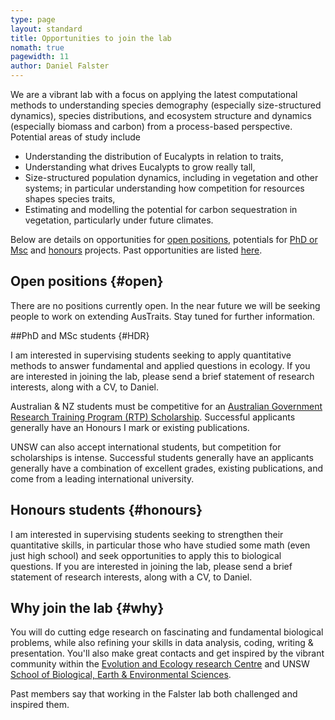 ```yaml
---
type: page
layout: standard
title: Opportunities to join the lab
nomath: true
pagewidth: 11
author: Daniel Falster
---
```


We are a vibrant lab with a focus on applying the latest computational methods to understanding species demography (especially size-structured dynamics), species distributions, and ecosystem structure and dynamics (especially biomass and carbon) from a process-based perspective. Potential areas of study include

- Understanding the distribution of Eucalypts in relation to traits,
- Understanding what drives Eucalypts to grow really tall,
- Size-structured population dynamics, including in vegetation and other systems; in particular understanding how competition for resources shapes species traits,
- Estimating and modelling the potential for carbon sequestration in vegetation, particularly under future climates.

Below are details on opportunities for [open positions](#open), potentials for [PhD or Msc](#HDR) and [honours](#honours) projects. Past opportunities are listed [here](/categories/opportunities/).

## Open positions {#open}

There are no positions currently open. In the near future we will be seeking people to work on extending AusTraits. Stay tuned for further information.

##PhD and MSc students {#HDR}

I am interested in supervising students seeking to apply quantitative methods to answer fundamental and applied questions in ecology. If you are interested in joining the lab, please send a brief statement of research interests, along with a CV, to Daniel.

Australian & NZ students must be competitive for an [Australian Government Research Training Program (RTP) Scholarship](https://research.unsw.edu.au/domestic-research-scholarships). Successful applicants generally have an Honours I mark or existing publications.

UNSW can also accept international students, but competition for scholarships is intense. Successful students generally have an applicants generally have a combination of excellent grades, existing publications, and come from a leading international university.

## Honours students {#honours}

I am interested in supervising students seeking to strengthen their quantitative skills, in particular those who have studied some math (even just high school) and seek opportunities to apply this to biological questions. If you are interested in joining the lab, please send a brief statement of research interests, along with a CV, to Daniel.

## Why join the lab {#why}

You will do cutting edge research on fascinating and fundamental biological problems, while also refining your skills in data analysis, coding, writing & presentation. You'll also make great contacts and get inspired by the vibrant community within the [Evolution and Ecology research Centre](http://eerc.unsw.edu.au) and UNSW [School of Biological, Earth & Environmental Sciences](https://bees.unsw.edu.au). 

Past members say that working in the Falster lab both challenged and inspired them.
